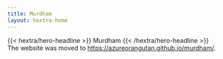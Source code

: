 ```yaml
---
title: Murdham
layout: hextra-home
---
```


<div class="hx-mt-6 hx-mb-6">
{{< hextra/hero-headline >}}
  Murdham
{{< /hextra/hero-headline >}}
</div>

<div>
The website was moved to <a href="https://azureorangutan.github.io/murdham/">https://azureorangutan.github.io/murdham/</a>.
</div>
